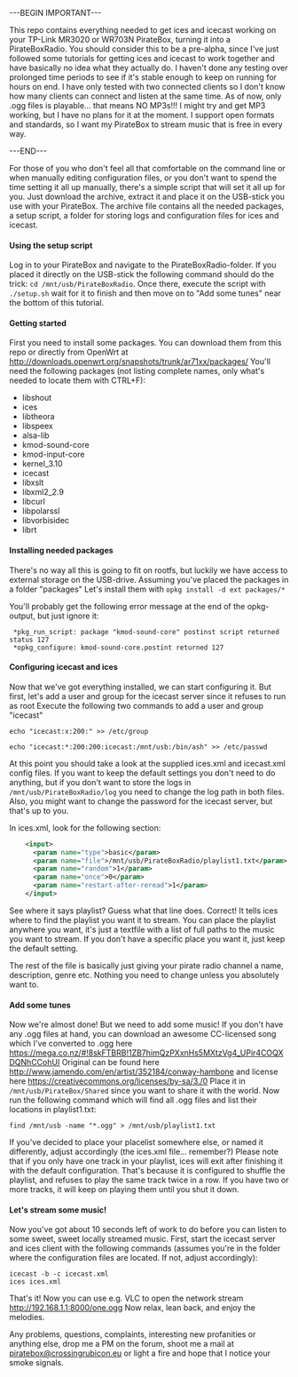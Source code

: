 ---BEGIN IMPORTANT---

This repo contains everything needed to get ices and icecast working on your TP-Link MR3020 or WR703N PirateBox, turning it into a PirateBoxRadio.
You should consider this to be a pre-alpha, since I've just followed some tutorials for getting ices and icecast to work together and have basically no idea what they actually do.
I haven't done any testing over prolonged time periods to see if it's stable enough to keep on running for hours on end. I have only tested with two connected clients so I don't know how many clients can connect and listen at the same time.
As of now, only .ogg files is playable... that means NO MP3s!!! I might try and get MP3 working, but I have no plans for it at the moment. I support open formats and standards, so I want my PirateBox to stream music that is free in every way.

---END---

For those of you who don't feel all that comfortable on the command line or when manually editing configuration files, or you don't want to spend the time setting it all up manually, there's a simple script that will set it all up for you. Just download the archive, extract it and place it on the USB-stick you use with your PirateBox. The archive file contains all the needed packages, a setup script, a folder for storing logs and configuration files for ices and icecast. 

#### Using the setup script
Log in to your PirateBox and navigate to the PirateBoxRadio-folder. If you placed it directly on the USB-stick the following command should do the trick: ```cd /mnt/usb/PirateBoxRadio```. Once there, execute the script with ```./setup.sh``` wait for it to finish and then move on to "Add some tunes" near the bottom of this tutorial.

#### Getting started
First you need to install some packages. You can download them from this repo or directly from OpenWrt at http://downloads.openwrt.org/snapshots/trunk/ar71xx/packages/
You'll need the following packages (not listing complete names, only what's needed to locate them with CTRL+F):
- libshout
- ices
- libtheora
- libspeex
- alsa-lib
- kmod-sound-core
- kmod-input-core
- kernel_3.10
- icecast
- libxslt
- libxml2_2.9
- libcurl
- libpolarssl
- libvorbisidec
- librt

#### Installing needed packages
There's no way all this is going to fit on rootfs, but luckily we have access to external storage on the USB-drive. Assuming you've placed the packages in a folder "packages" Let's install them with ```opkg install -d ext packages/*```

You'll probably get the following error message at the end of the opkg-output, but just ignore it: 
```
 *pkg_run_script: package "kmod-sound-core" postinst script returned status 127 
 *opkg_configure: kmod-sound-core.postint returned 127
```

#### Configuring icecast and ices
Now that we've got everything installed, we can start configuring it. But first, let's add a user and group for the icecast server since it refuses to run as root
Execute the following two commands to add a user and group "icecast" 
```
echo "icecast:x:200:" >> /etc/group
```
```
echo "icecast:*:200:200:icecast:/mnt/usb:/bin/ash" >> /etc/passwd
```

At this point you should take a look at the supplied ices.xml and icecast.xml config files. If you want to keep the default settings you don't need to do anything, but if you don't want to store the logs in ```/mnt/usb/PirateBoxRadio/log``` you need to change the log path in both files. Also, you might want to change the password for the icecast server, but that's up to you.

In ices.xml, look for the following section:
``` xml
    <input>
      <param name="type">basic</param>
      <param name="file">/mnt/usb/PirateBoxRadio/playlist1.txt</param>
      <param name="random">1</param>
      <param name="once">0</param>
      <param name="restart-after-reread">1</param>
    </input>
```
See where it says playlist? Guess what that line does. Correct! It tells ices where to find the playlist you want it to stream. You can place the playlist anywhere you want, it's just a textfile with a list of full paths to the music you want to stream. If you don't have a specific place you want it, just keep the default setting. 

The rest of the file is basically just giving your pirate radio channel a name, description, genre etc. Nothing you need to change unless you absolutely want to. 

#### Add some tunes
Now we're almost done! But we need to add some music! If you don't have any .ogg files at hand, you can download an awesome CC-licensed song which I've converted to .ogg here https://mega.co.nz/#!8skFTBRB!1ZB7himQzPXxnHs5MXtzVg4_UPir4COQXDQNhCCohUI 
Original can be found here http://www.jamendo.com/en/artist/352184/conway-hambone and license here https://creativecommons.org/licenses/by-sa/3./0 
Place it in ```/mnt/usb/PirateBox/Shared``` since you want to share it with the world. Now run the following command which will find all .ogg files and list their locations in playlist1.txt:
```
find /mnt/usb -name "*.ogg" > /mnt/usb/playlist1.txt
```
If you've decided to place your placelist somewhere else, or named it differently, adjust accordingly (the ices.xml file... remember?)
Please note that if you only have one track in your playlist, ices will exit after finishing it with the default configuration. That's because it is configured to shuffle the playlist, and refuses to play the same track twice in a row. If you have two or more tracks, it will keep on playing them until you shut it down.

#### Let's stream some music!
Now you've got about 10 seconds left of work to do before you can listen to some sweet, sweet locally streamed music.
First, start the icecast server and ices client with the following commands (assumes you're in the folder where the configuration files are located. If not, adjust accordingly):
```
icecast -b -c icecast.xml
ices ices.xml
```
That's it! Now you can use e.g. VLC to open the network stream http://192.168.1.1:8000/one.ogg 
Now relax, lean back, and enjoy the melodies.


Any problems, questions, complaints, interesting new profanities or anything else, drop me a PM on the forum, shoot me a mail at piratebox@crossingrubicon.eu or light a fire and hope that I notice your smoke signals. 


